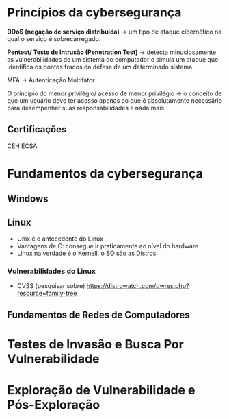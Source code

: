 # Princípios da cybersegurança

**DDoS (negação de serviço distribuída)** → um tipo de ataque cibernético na qual o serviço é sobrecarregado.

**Pentest/ Teste de Intrusão (Penetration Test)** → detecta minuciosamente as vulnerabilidades de um sistema de computador e simula um ataque que identifica os pontos fracos da defesa de um determinado sistema.

MFA → Autenticação Multifator

O princípio do menor privilégio/ acesso de menor privilégio → o conceito de que um usuário deve ter acesso apenas ao que é absolutamente necessário para desempenhar suas responsabilidades e nada mais.

## Certificações
CEH
ECSA
# Fundamentos da cybersegurança

## Windows

## Linux
- Unix é o antecedente do Linux
- Vantagens de C: consegue ir praticamente ao nível do hardware
- Linux na verdade é o Kernell, o SO são as Distros
### Vulnerabilidades do Linux
- CVSS (pesquisar sobre)
https://distrowatch.com/dwres.php?resource=family-tree

## Fundamentos de Redes de Computadores

# Testes de Invasão e Busca Por Vulnerabilidade

# Exploração de Vulnerabilidade e Pós-Exploração
